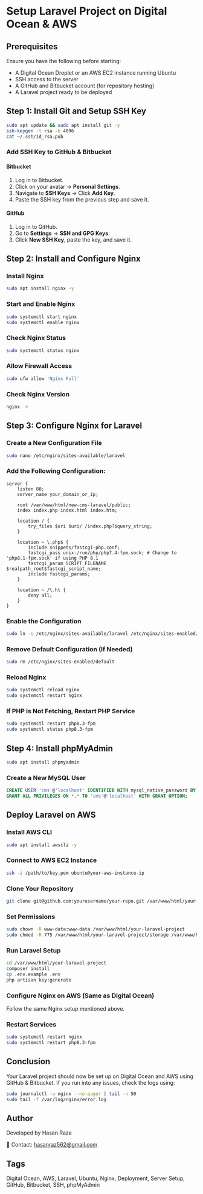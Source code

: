 # Setup Laravel Project on Digital Ocean & AWS

## Prerequisites
Ensure you have the following before starting:
- A Digital Ocean Droplet or an AWS EC2 instance running Ubuntu
- SSH access to the server
- A GitHub and Bitbucket account (for repository hosting)
- A Laravel project ready to be deployed

## Step 1: Install Git and Setup SSH Key
```sh
sudo apt update && sudo apt install git -y
ssh-keygen -t rsa -b 4096
cat ~/.ssh/id_rsa.pub
```

### Add SSH Key to GitHub & Bitbucket
#### Bitbucket
1. Log in to Bitbucket.
2. Click on your avatar → **Personal Settings**.
3. Navigate to **SSH Keys** → Click **Add Key**.
4. Paste the SSH key from the previous step and save it.

#### GitHub
1. Log in to GitHub.
2. Go to **Settings** → **SSH and GPG Keys**.
3. Click **New SSH Key**, paste the key, and save it.

## Step 2: Install and Configure Nginx
### Install Nginx
```sh
sudo apt install nginx -y
```

### Start and Enable Nginx
```sh
sudo systemctl start nginx
sudo systemctl enable nginx
```

### Check Nginx Status
```sh
sudo systemctl status nginx
```

### Allow Firewall Access
```sh
sudo ufw allow 'Nginx Full'
```

### Check Nginx Version
```sh
nginx -v
```

## Step 3: Configure Nginx for Laravel
### Create a New Configuration File
```sh
sudo nano /etc/nginx/sites-available/laravel
```

### Add the Following Configuration:
```nginx
server {
    listen 80;
    server_name your_domain_or_ip;

    root /var/www/html/new-cms-laravel/public;
    index index.php index.html index.htm;

    location / {
        try_files $uri $uri/ /index.php?$query_string;
    }

    location ~ \.php$ {
        include snippets/fastcgi-php.conf;
        fastcgi_pass unix:/run/php/php7.4-fpm.sock; # Change to 'php8.1-fpm.sock' if using PHP 8.1
        fastcgi_param SCRIPT_FILENAME $realpath_root$fastcgi_script_name;
        include fastcgi_params;
    }

    location ~ /\.ht {
        deny all;
    }
}
```

### Enable the Configuration
```sh
sudo ln -s /etc/nginx/sites-available/laravel /etc/nginx/sites-enabled/
```

### Remove Default Configuration (If Needed)
```sh
sudo rm /etc/nginx/sites-enabled/default
```

### Reload Nginx
```sh
sudo systemctl reload nginx
sudo systemctl restart nginx
```

### If PHP is Not Fetching, Restart PHP Service
```sh
sudo systemctl restart php8.3-fpm
sudo systemctl status php8.3-fpm
```

## Step 4: Install phpMyAdmin
```sh
sudo apt install phpmyadmin
```

### Create a New MySQL User
```sql
CREATE USER 'cms'@'localhost' IDENTIFIED WITH mysql_native_password BY 'pf151214pf';
GRANT ALL PRIVILEGES ON *.* TO 'cms'@'localhost' WITH GRANT OPTION;
```

## Deploy Laravel on AWS
### Install AWS CLI
```sh
sudo apt install awscli -y
```

### Connect to AWS EC2 Instance
```sh
ssh -i /path/to/key.pem ubuntu@your-aws-instance-ip
```

### Clone Your Repository
```sh
git clone git@github.com:yourusername/your-repo.git /var/www/html/your-laravel-project
```

### Set Permissions
```sh
sudo chown -R www-data:www-data /var/www/html/your-laravel-project
sudo chmod -R 775 /var/www/html/your-laravel-project/storage /var/www/html/your-laravel-project/bootstrap/cache
```

### Run Laravel Setup
```sh
cd /var/www/html/your-laravel-project
composer install
cp .env.example .env
php artisan key:generate
```

### Configure Nginx on AWS (Same as Digital Ocean)
Follow the same Nginx setup mentioned above.

### Restart Services
```sh
sudo systemctl restart nginx
sudo systemctl restart php8.3-fpm
```

## Conclusion
Your Laravel project should now be set up on Digital Ocean and AWS using GitHub & Bitbucket. If you run into any issues, check the logs using:
```sh
sudo journalctl -u nginx --no-pager | tail -n 50
sudo tail -f /var/log/nginx/error.log
```

## Author
Developed by Hasan Raza

📧 Contact: hasanraz562@gmail.com

## Tags
Digital Ocean, AWS, Laravel, Ubuntu, Nginx, Deployment, Server Setup, GitHub, Bitbucket, SSH, phpMyAdmin

